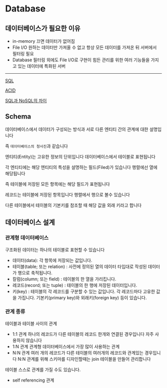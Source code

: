 # Database

## 데이터베이스가 필요한 이유

- in-memory
끄면 데이터가 없어짐
- File I/O
원하는 데이터만 가져올 수 없고 항상 모든 데이터를 가져온 뒤 서버에서 필터링 필요
- Database
필터링 외에도 File I/O로 구현이 힘든 관리를 위한 여러 기능들을 가지고 있는 데이터에 특화된 서버

---

[SQL](https://www.notion.so/SQL-05e9794c57c949e1af2bdf89a0ca7309)

[ACID](https://www.notion.so/ACID-620d857c3b584a1fa588f1209dde33cf)

[SQL과 NoSQL의 차이](https://www.notion.so/SQL-NoSQL-225bb9e64cd846ac8836cb4a01b122cf)

## Schema

데이터베이스에서 데이터가 구성되는 방식과 서로 다른 엔티티 간의 관계에 대한 설명입니다

즉 `데이터베이스의 청사진`과 같습니다

엔티티(Entity)는 고유한 정보의 단위입니다 데이터베이스에서 테이블로 표현됩니다

각 엔티티에는 해당 엔티티의 특성을 설명하는 필드(Filed)가 있습니다 행렬에선 열에 해당됩니다

즉 테이블에 저장된 모든 항목에는 해당 필드가 표현됩니다

레코드는 테이블에 저장된 항목입니다 행렬에서 행으로 볼수 있습니다

다른 테이블에서 테이블의 기본키를 참조할 때 해당 값을 외래 키라고 합니다

## 데이터베이스 설계

### 관계형 데이터베이스

구조화된 데이터는 하나의 테이블로 표현할 수 있습니다

- 데이터(data): 각 항목에 저장되는 값입니다.
- 테이블(table; 또는 relation) : 사전에 정의된 열의 데이터 타입대로 작성된 데이터가 행으로 축적됩니다.
- 칼럼(column; 또는 field) : 테이블의 한 열을 가리킵니다.
- 레코드(record; 또는 tuple) : 테이블의 한 행에 저장된 데이터입니다.
- 키(key) : 테이블의 각 레코드를 구분할 수 있는 값입니다. 각 레코드마다 고유한 값을 가집니다. 기본키(primary key)와 외래키(foreign key) 등이 있습니다.

### 관계 종류

테이블과 테이블 사이의 관계

- 1:1 관계
하나의 레코드가 다른 테이블의 레코드 한개와 연결된 경우입니다
자주 사용하지 않습니다
- 1:N 관계
관계형 데이터베이스에서 가장 많이 사용하는 관계
- N:N 관계
여러 개의 레코드가 다른 테이블의 여러개의 레코드와 관계있는 경우입니다
N:N 관계를 위해 스키마를 디자인할때는 join 테이블을 만들어 관리합니다

테이블 스스로 관계를 가질 수도 있습니다.

- self referencing 관계